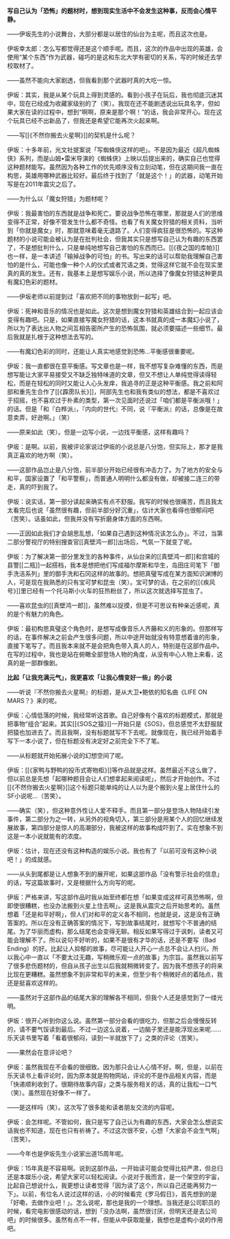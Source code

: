 
**写自己认为「恐怖」的题材时，想到现实生活中不会发生这种事，反而会心情平静。** 

——伊坂先生的小说舞台，大部分都是以居住的仙台为主呢，而且这次也是。

伊坂幸太郎：怎么写都觉得还是这个顺手呢。而且，这次的作品中出现的英雄，会使用“某个东西”作为武器，碰巧的是这和东北大学有密切的关系，写的时候还去学校取材了。
 
——虽然不能向大家剧透，但我看到那个武器时真的大吃一惊。

伊坂：其实，我是从某个玩具上得到灵感的。看到小孩子在玩后，我也彻底沉迷其中，现在已经成为收藏家级别的了（笑）。我现在还不能剧透说出玩具名字，但如果大家在读的过程中，想到“啊啊，原来是那个啊！”的话，我会非常开心。现在这个玩具已经不出新品了，但我还是希望它能再次火起来啊。

——写[[《不然你搬去火星啊》]]的契机是什么呢？

伊坂：十多年前，光文社提案说「写蜘蛛侠这样的吧」。不是因为最近《超凡蜘蛛侠》系列，而是山姆•雷米导演的《蜘蛛侠》上映以后提出来的，确实自己也觉得这种题材能写。虽然因为各种工作的优先顺序没有立刻动笔，但在这期间我一直在构思，英雄用哪种武器比较好。最后终于找到了「就是这个！」的武器，动笔开始写是在2011年震灾之后了。

——为什么以「魔女狩猎」为题材呢？

伊坂：我最害怕的东西就是战争和死亡。要说战争恐怖在哪里，那就是人们的思维变得不正常，好像不管发生什么都不奇怪。也看了有关魔女狩猎的相关资料，当听到「你就是魔女」时，那就意味着毫无退路了。人们变得疯狂是很恐怖的。写这种题材的小说可能会被认为是在批判社会，但我其实只是想写自己认为有趣的东西罢了，不是想批判什么，只是单纯地想写自己害怕的东西而已。[[《夜之国的库帕》]]也一样，是一本讲述「输掉战争的可怕」的书。写出来的话可以帮助我理解自己害怕的是什么，可能也像一种个人的仪式或者咒语之类，觉得这样它就不会在现实里真的真的发生。还有，我基本上是想写娱乐小说，所以选择了像魔女狩猎这种更具有魔幻色彩的题材。

——伊坂老师以前提到过「喜欢把不同的事物放到一起写」吧。

伊坂：死神和音乐的情况也是如此。这次是想到魔女狩猎和英雄结合到一起应该会变得有趣吧。只是，如果直接写魔女狩猎的话，这本书就真的成一本魔幻小说了，所以为了表达出人物之间互相告密所产生的恐怖氛围，就必须要描述一些细节。最后我就是扎根于这种想法去写的。

——有魔幻色彩的同时，还能让人真实地感觉到恐怖…平衡感很重要呢。

伊坂：我一直都很在意平衡感。写文章也是一样，我不想写复杂难懂的东西，而是想写能让大家平易接受又不缺乏独特味道的文章，但又不想让人单纯觉得读得轻松，而是在轻松的同时又能让人心头发痒，我追寻的正是这种平衡感。我之前和阿部和重先生合作了[[《霹雳队长》]]，阿部先生也和我有类似的想法，都是不喜欢过于招摇，也不喜欢过于朴素的类型，第一次见面时还说过「咱们都是平衡派哦！」的话。但是「和『白桦派』，『内向的世代』不同，说『平衡派』的话，总像是在故意卖弄，好逊啊。」（笑）

——原来如此（笑）。但是一边写小说，一边找平衡感，这样有趣吗？
 
伊坂：是啊。以前，我被评论家说过伊坂的小说总是八分饱，但实际上，那才是我真正喜欢的地方啊（笑）。

——这部作品岂止是八分饱，前半部分开始已经很有冲击力了。为了地方的安全与和平，国家设置了「和平警察」，而普通人明明什么都没有做，却被接二连三的带走，真的吓到我了。

伊坂：说实话，第一部分读起来确实有点不舒服。我写的时候也很痛苦，而且我太太看完后也说「虽然很有趣，但前半部分好沉重」，估计大家也看得也很郁闷吧（苦笑）。话虽如此，但我并没有写折磨身体方面的东西啊。

——正因如此我们才会胡思乱想，「如果自己遇到这种情况该怎么办」。不过，当第二部分警视厅的特别搜查官[[真壁鸿一郎]]出场后，气氛一下就变了呢。

伊坂：为了解决第一部分里发生的各种事件，从仙台来的[[真壁鸿一郎]]和宫城的县警[[二瓶]]一起搭档，我本是想把他们写成福尔摩斯和华生，岛田庄司笔下「御手洗洁系列」里的御手洗和石冈这样的故事的。想把真璧写成在某方面知识渊博的人，可是现在我熟悉的只有宝可梦和昆虫（笑）。宝可梦的话，在之前的[[《疾风号》]]里已经有一个托马斯小火车的狂热粉丝了，所以这次就选择写昆虫了。

——喜欢昆虫的[[真壁鸿一郎]]，虽然难以捉摸，但是不可思议有种亲近感呢，真的是个有魅力的角色。

伊坂：最初构思真璧这个角色时，是想写成像音乐人齐藤和义的形象的。但那样写的话，在事件解决之前会产生很多问题，所以中途开始就没有特意想着谁的形象，直接下笔写了。而且我本来就不是会把角色带入真人的人，特别是在这部作品中。在写的过程中，我也是站在俯瞰全部登场人物的角度，从没有中心人物上来看，这真的是一部群像剧。

**比起「让我充满元气」，我更喜欢「让我心情变好一些」的小说** 

——听说『不然你搬去火星啊』的标题，是从大卫•鲍依的知名曲《LIFE ON MARS？》来的呢。

伊坂：心情低落的时候，我经常听这首歌。自己好像有个喜欢的标题模式，那就是把事物“组合”起来。其实[[《SOS之猿》]]一开始只是《SOS》，但总感觉不太舒服就把猿也加进去了。而且我啊，没有标题就写不下去呢。就像现在，我已经开始着手写下一本小说了，但在标题没有决定好之前完全下不了笔。

——从标题就开始拓展小说的幻想空间了呢。

伊坂：[[《家鸭与野鸭的投币式寄物柜》]]等作品就是这样。虽然最近不这么做了，但以前总是先想「起哪种题目会让人们想拿起来阅读呢」，然后才开始创作。不过[[《不然你搬去火星啊》]]这个标题只能单纯的让人以为是个搬到火星上居住什么的SF小说呢…（苦笑）。

——确实（笑），但这种意外性让人爱不释手。而且第一部分是登场人物陆续引发事件，第二部分为之一转，从另外的视角切入，第三部分是用某个人的回忆继续发展故事，第四部分是惊人的高潮部分，我被这样的故事构成吓到了。实在想象不到这是一本小说就能有的浓度。

伊坂：估计，现在还没有这种构造的娱乐小说。我也有了「以前可没有这种小说吧！」的成就感。

——从头到尾都是让人想象不到的展开呢，如果这部作品「没有警示社会的信息」的话，写这篇故事时，又是根据什么方向写的呢。

伊坂：严格来讲，写这部作品时我从始至终都在想「如果变成这样可真恐怖啊，但即使很糟糕，也没办法搬到火星上住去啊」。这是我从震灾之后开始思考的。虽然想着「还是和平好啊」，但人们对和平的定义各不相同，也就是说，这是没有正确答案的。所以在没有正确答案的情况下，写到故事结尾时，就想写个不普通的结尾。为了华丽而虚构，那么结尾也会变得无聊。相反如果写得过于讽刺，读者又可能会理解不了。所以说句不好听的，如果不是很有才华的话，还是不要写（Bad Ending）的好。比起让人抑郁的故事，尽可能让人开心一点总不会让人扫兴。所以我心中一直以「不要太过无趣，写稍微乐观一点的故事」为宗旨。虽然我以前写了很多悲伤题材的，但自从孩子出生以后我就稍微转变了。因为我不想孩子的将来比现在更糟糕。虽然想象不到非常和平的未来，但至少有个稍微好点的着陆点，我还是挺喜欢这样的。

——虽然对于这部作品的结尾大家的理解各不相同，但我个人还是感觉到了一缕光明。

伊坂：很开心听到你这么说。虽然第一部分会看的很吃力，但那之后会慢慢反转的，请不要气馁读到最后。不过一边这么说着，一边脑子里还是能浮现出来呢……乐天读书里写着「看着很郁闷，读到一半就放下了」之类的评论（苦笑）。

——果然会在意评论吧？
 
伊坂：虽然我现在不会看的很细致。因为那只会让人心情不好。啊，但是，以前在乐天读书上看评论时，因为原本就是购物网站，评论的不是作品相关内容，而是「快递顺利收到了。很期待故事内容」之类与服务相关的话，真的让我松一口气（笑）。虽然现在好像不一样了。

——是这样吗（笑）。这次写了很多能和读者朋友交流的内容呢。
 
伊坂：会怎样呢。不管如何，我只是写了自己认为有趣的东西，大家会怎么想说实话我也不知道，现在也只有祈祷了。不过这次很不安，心想「大家会不会生气啊」（苦笑）。

——今年也是伊坂先生小说家出道15周年呢。

伊坂：15年真是不容易啊。说到这部作品，一开始读可能会觉得比较严肃，但总归还是本娱乐小说，希望大家可以轻松阅读。小说对于我而言，是一个架空的宇宙，比起自己想说什么，我更想让读者觉得「因为读了这个，所以自己还能再努力一下」。以前，有位名人说过这样的话，小的时候看完《罗马假日》，首先想到的是「好嘞，去做作业吧！」。怎么说呢，那也是我的一个理想。当我还是公司职员的时候，看完电影很感动的话，想到「没办法啊，虽然很讨厌，但明天还是去公司吧」的时候很多。虽然有点不一样，但能从中获取能量，我想也是虚构小说的作用吧。